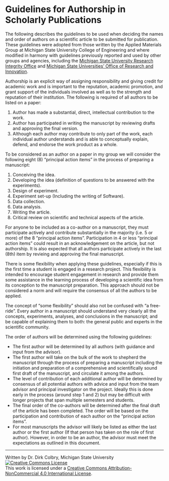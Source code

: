 # Guidelines for Authorship in Scholarly Publications
The following describes the guidelines to be used when deciding the names and order of authors on a scientific article to be submitted for publication. These guidelines were adopted from those written by the Applied Materials Group at Michigan State University College of Engineering and where modified in harmony with guidelines previously reported and used by other groups and agencies, including the [Michigan State University Research Integrity Office](http://rio.msu.edu/) and [Michigan State Universities’ Office of Research and Innovation](https://research.msu.edu/michigan-state-university-guidelines-authorship).

Authorship is an explicit way of assigning responsibility and giving credit for academic work and is important to the reputation, academic promotion, and grant support of the
individuals involved as well as to the strength and reputation of their institution. The following is required of all authors to be listed on a paper:

1. Author has made a substantial, direct, intellectual contribution to the work. 
2. Author has participated in writing the manuscript by reviewing drafts and approving the final version.
3. Although each author may contribute to only part of the work, each individual author understands and is able to conceptually explain, defend, and endorse the work product as a whole.

To be considered as an author on a paper in my group we will consider the following eight (8) “principal action items” in the process of preparing a manuscript:
1. Conceiving the idea.
2. Developing the idea (definition of questions to be answered with the experiments).
3. Design of experiment.
4. Experiment set-up (Including the writing of Software).
5. Data collection.
6. Data analysis.
7. Writing the article.
8. Critical review on scientific and technical aspects of the article.

For anyone to be included as a co-author on a manuscript, they must participate actively and contribute substantially in the majority (i.e. 5 or more) of the 8 “principal action items”.
Participation in 4 or less “principal action items” could result in an acknowledgement on
the article, but not authorship.  It is also expected that all authors participate actively in the last (8th) item by revieing and approving the final manuscript. 

There is some flexibility when applying these guidelines, especially if this is the first time a student is engaged in a research project. This flexibility is intended to encourage student engagement in research and provide them some assistance in the learning
process of developing a scientific idea from its conception to the manuscript preparation. This approach should not be considered a norm and will require the consensus of all the authors to be applied.

The concept of “some flexibility” should also not be confused with “a free-ride”. Every author in a manuscript should understand very clearly all the concepts, experiments, analyses, and conclusions in the manuscript; and be capable of explaining them to both: the general public and experts in the scientific community. 

The order of authors will be determined using the following guidelines:
* The first author will be determined by all authors (with guidance and input from the advisor).
* The first author will take on the bulk of the work to shepherd the manuscript through the process of preparing a manuscript including the initiation and preparation of a comprehensive and scientifically sound first draft of the manuscript, and circulate it among the authors.
* The level of contribution of each additional author will be determined by consensus of all potential authors with advice and input from the team advisor and principal investigator on the project.  Ideally this is done early in the process (around step 1 and 2) but may be difficult with longer projects that span multiple semesters and students. 
* The final order of the co-authors will be determined after the final draft of the article
has been completed. The order will be based on the participation and contribution of
each author on the “principal action items”.
* For most manuscripts the advisor will likely be listed as either the last author or the first author (If that person has taken on the role of first author). However, in order to be an author, the advisor must meet the expectations as outlined in this document. 

---

Written by Dr. Dirk Colbry, Michigan State University
<a rel="license" href="http://creativecommons.org/licenses/by-nc/4.0/"><img alt="Creative Commons License" style="border-width:0" src="https://i.creativecommons.org/l/by-nc/4.0/88x31.png" /></a><br />This work is licensed under a <a rel="license" href="http://creativecommons.org/licenses/by-nc/4.0/">Creative Commons Attribution-NonCommercial 4.0 International License</a>.
